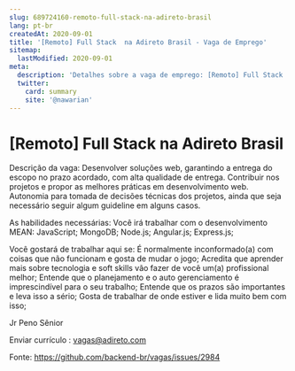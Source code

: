 ```yaml
---
slug: 689724160-remoto-full-stack-na-adireto-brasil
lang: pt-br
createdAt: 2020-09-01
title: '[Remoto] Full Stack  na Adireto Brasil - Vaga de Emprego'
sitemap:
  lastModified: 2020-09-01
meta:
  description: 'Detalhes sobre a vaga de emprego: [Remoto] Full Stack  na Adireto Brasil'
  twitter:
    card: summary
    site: '@nawarian'
---
```


# [Remoto] Full Stack  na Adireto Brasil

Descrição da vaga:
Desenvolver soluções web, garantindo a entrega do escopo no prazo acordado, com alta qualidade de entrega.
Contribuir nos projetos e propor as melhores práticas em desenvolvimento web.
Autonomia para tomada de decisões técnicas dos projetos, ainda que seja necessário seguir algum guideline em alguns casos.

As habilidades necessárias:
Você irá trabalhar com o desenvolvimento MEAN:
JavaScript;
MongoDB;
Node.js;
Angular.js;
Express.js;

Você gostará de trabalhar aqui se:
É normalmente inconformado(a) com coisas que não funcionam e gosta de mudar o jogo;
Acredita que aprender mais sobre tecnologia e soft skills vão fazer de você um(a) profissional melhor;
Entende que o planejamento e o auto gerenciamento é imprescindível para o seu trabalho;
Entende que os prazos são importantes e leva isso a sério;
Gosta de trabalhar de onde estiver e lida muito bem com isso;

Jr
Peno 
Sênior

Enviar currículo : vagas@adireto.com


Fonte: https://github.com/backend-br/vagas/issues/2984